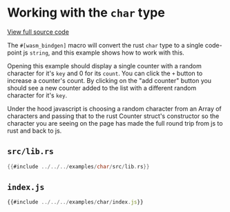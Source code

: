 # Working with the `char` type

[View full source code][code]

[code]: https://github.com/rustwasm/wasm-bindgen/tree/master/examples/char

The `#[wasm_bindgen]` macro will convert the rust `char` type to a single
code-point js `string`, and this example shows how to work with this.

Opening this example should display a single counter with a random character
for it's `key` and 0 for its `count`. You can click the `+` button to increase a
counter's count. By clicking on the "add counter" button you should see a new
counter added to the list with a different random character for it's `key`.

Under the hood javascript is choosing a random character from an Array of
characters and passing that to the rust Counter struct's constructor so the
character you are seeing on the page has made the full round trip from js to
rust and back to js.

## `src/lib.rs`

```rust
{{#include ../../../examples/char/src/lib.rs}}
```

## `index.js`

```js
{{#include ../../../examples/char/index.js}}
```
